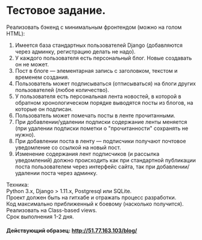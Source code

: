 # Тестовое задание.
Реализовать бэкенд с минимальным фронтендом (можно на голом HTML):
1. Имеется база стандартных пользователей Django (добавляются через
админку, регистрацию делать не надо).
2. У каждого пользователя есть персональный блог. Новые создавать он не
может.
3. Пост в блоге — элементарная запись с заголовком, текстом и временем
создания.
4. Пользователь может подписываться (отписываться) на блоги других
пользователей (любое количество).
5. У пользователя есть персональная лента новостей, в которой в
обратном хронологическом порядке выводятся посты из блогов, на
которые он подписан.
6. Пользователь может помечать посты в ленте прочитанными.
7. При добавлении/удалении подписки содержание ленты меняется (при
удалении подписки пометки о "прочитанности" сохранять не нужно).
8. При добавлении поста в ленту — подписчики получают почтовое
уведомление со ссылкой на новый пост.
9. Изменение содержания лент подписчиков (и рассылка уведомлений)
должно происходить как при стандартной публикации поста
пользователем через интерфейс сайта, так при добавлении/удалении
поста через админку.

Техника:  
Python 3.x, Django > 1.11.х, Postgresql или SQLite.  
Проект должен быть на гитхабе и отражать процесс разработки.  
Код максимально приближенный к боевому (насколько получится).  
Реализовать на​ Class-based views.  
Срок выполнения 1-2 дня.  

#### Действующий образец: http://51.77.163.103/blog/
